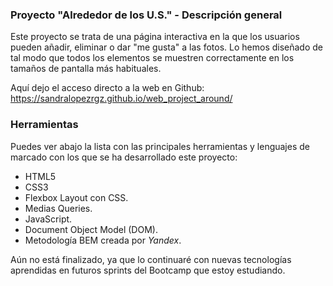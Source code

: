 ### Proyecto "Alrededor de los U.S." - Descripción general

Este proyecto se trata de una página interactiva en la que los usuarios pueden añadir, eliminar o dar "me gusta" a las fotos. Lo hemos diseñado de tal modo que todos los elementos se muestren correctamente en los tamaños de pantalla más habituales.

Aquí dejo el acceso directo a la web en Github: https://sandralopezrgz.github.io/web_project_around/

### Herramientas

Puedes ver abajo la lista con las principales herramientas y lenguajes de marcado con los que se ha desarrollado este proyecto:

- HTML5
- CSS3
- Flexbox Layout con CSS.
- Medias Queries.
- JavaScript.
- Document Object Model (DOM).
- Metodología BEM creada por _Yandex_.

Aún no está finalizado, ya que lo continuaré con nuevas tecnologías aprendidas en futuros sprints del Bootcamp que estoy estudiando.
